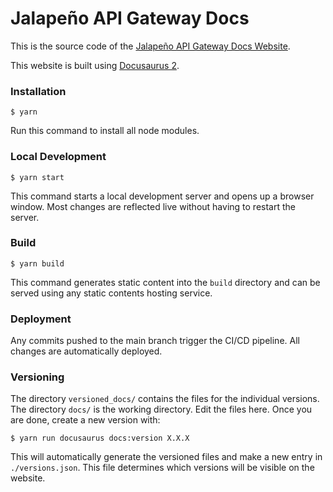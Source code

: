 # Jalapeño API Gateway Docs

This is the source code of the [Jalapeño API Gateway Docs Website](https://jalapeno-api-gateway.github.io/jagw-docs/).

This website is built using [Docusaurus 2](https://docusaurus.io/).

### Installation

```
$ yarn
```

Run this command to install all node modules.

### Local Development

```
$ yarn start
```

This command starts a local development server and opens up a browser window. Most changes are reflected live without having to restart the server.

### Build

```
$ yarn build
```

This command generates static content into the `build` directory and can be served using any static contents hosting service.

### Deployment

Any commits pushed to the main branch trigger the CI/CD pipeline. All changes are automatically deployed.

### Versioning

The directory `versioned_docs/` contains the files for the individual versions.
The directory `docs/` is the working directory. Edit the files here. Once you are done, create a new version with:

```
$ yarn run docusaurus docs:version X.X.X
```

This will automatically generate the versioned files and make a new entry in `./versions.json`. This file determines which versions will be visible on the website.
